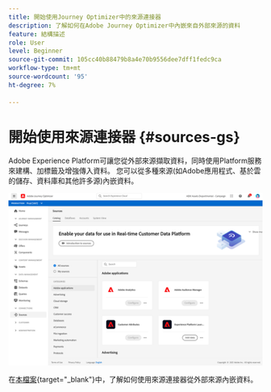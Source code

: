 ```yaml
---
title: 開始使用Journey Optimizer中的來源連接器
description: 了解如何在Adobe Journey Optimizer中內嵌來自外部來源的資料
feature: 結構描述
role: User
level: Beginner
source-git-commit: 105cc40b88479b8a4e70b9556dee7dff1fedc9ca
workflow-type: tm+mt
source-wordcount: '95'
ht-degree: 7%

---
```


# 開始使用來源連接器 {#sources-gs}

Adobe Experience Platform可讓您從外部來源擷取資料，同時使用Platform服務來建構、加標籤及增強傳入資料。 您可以從多種來源(如Adobe應用程式、基於雲的儲存、資料庫和其他許多源)內嵌資料。

![](assets/sources-home.png)

在[本檔案](https://experienceleague.adobe.com/docs/experience-platform/sources/home.html?lang=zh-Hant){target=&quot;_blank&quot;}中，了解如何使用來源連接器從外部來源內嵌資料。
